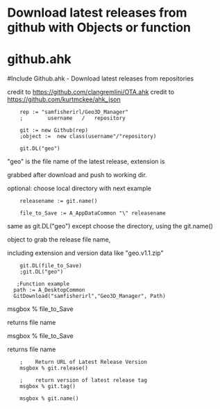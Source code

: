 # Download latest releases from github with Objects or function

<h1 class="code-line" data-line-start=0 data-line-end=1 ><a id="githubahk_0"></a>github.ahk</h1>
<p class="has-line-data" data-line-start="1" data-line-end="2">
#Include Github.ahk - Download latest releases from repositories</p>

credit to https://github.com/clangremlini/OTA.ahk 
 credit to https://github.com/kurtmckee/ahk_json

        rep := "samfisherirl/Geo3D_Manager"
        ;        username   /   repository

        git := new Github(rep)
        ;object :=  new class(username"/"repository)

        git.DL("geo")
"geo" is the file name of the latest release, extension is  

grabbed after download and push to working dir.

optional: choose local directory with next example

        releasename := git.name()   

        file_to_Save := A_AppDataCommon "\" releasename
same as git.DL("geo") except choose the directory, using the git.name() 

object to grab the release file name, 

including extension and version data like "geo.v1.1.zip"  

        git.DL(file_to_Save)
        ;git.DL("geo") 
        
       ;Function example
      path := A_DesktopCommon
      GitDownload("samfisherirl","Geo3D_Manager", Path)


msgbox % file_to_Save

 returns file name

msgbox % file_to_Save

 returns file name



        ;    Return URL of Latest Release Version
        msgbox % git.release()
        
        ;    return version of latest release tag
        msgbox % git.tag()

        msgbox % git.name()

